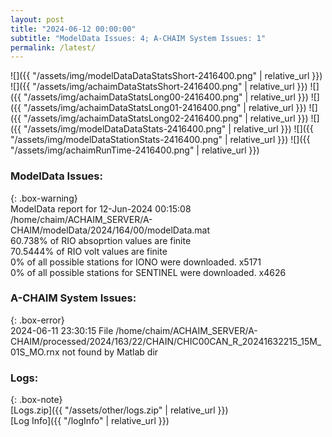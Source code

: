 ```yaml
---
layout: post
title: "2024-06-12 00:00:00"
subtitle: "ModelData Issues: 4; A-CHAIM System Issues: 1"
permalink: /latest/
---
```


![]({{ "/assets/img/modelDataDataStatsShort-2416400.png" | relative_url }})
![]({{ "/assets/img/achaimDataStatsShort-2416400.png" | relative_url }})
![]({{ "/assets/img/achaimDataStatsLong00-2416400.png" | relative_url }})
![]({{ "/assets/img/achaimDataStatsLong01-2416400.png" | relative_url }})
![]({{ "/assets/img/achaimDataStatsLong02-2416400.png" | relative_url }})
![]({{ "/assets/img/modelDataDataStats-2416400.png" | relative_url }})
![]({{ "/assets/img/modelDataStationStats-2416400.png" | relative_url }})
![]({{ "/assets/img/achaimRunTime-2416400.png" | relative_url }})


### ModelData Issues:  
  
{: .box-warning}  
 ModelData report for 12-Jun-2024 00:15:08   
 /home/chaim/ACHAIM_SERVER/A-CHAIM/modelData/2024/164/00/modelData.mat   
 60.738% of RIO absoprtion values are finite   
 70.5444% of RIO volt values are finite   
 0% of all possible stations for IONO were downloaded. x5171   
 0% of all possible stations for SENTINEL were downloaded. x4626   
  
### A-CHAIM System Issues:  
  
{: .box-error}  
2024-06-11 23:30:15 File /home/chaim/ACHAIM_SERVER/A-CHAIM/processed/2024/163/22/CHAIN/CHIC00CAN_R_20241632215_15M_01S_MO.rnx not found by Matlab dir  

### Logs:  
  
{: .box-note}  
[Logs.zip]({{ "/assets/other/logs.zip" | relative_url }})  
[Log Info]({{ "/logInfo" | relative_url }})  
